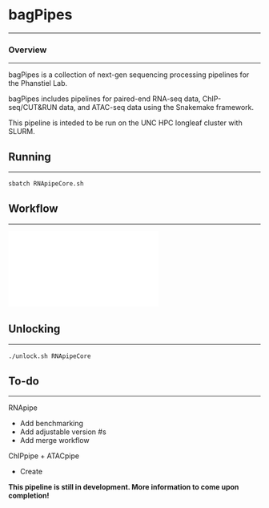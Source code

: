 # bagPipes
***********************

### Overview
***********************
bagPipes is a collection of next-gen sequencing processing pipelines for the Phanstiel Lab.

bagPipes includes pipelines for paired-end RNA-seq data, ChIP-seq/CUT&RUN data, and ATAC-seq data using the Snakemake framework.

This pipeline is inteded to be run on the UNC HPC longleaf cluster with SLURM.

## Running
-----------------------
```bash
sbatch RNApipeCore.sh
```

## Workflow
-----------------------
![](dags/RNApipeDAG.pdf)

## Unlocking
-----------------------
```bash
./unlock.sh RNApipeCore
```

## To-do
-----------------------
RNApipe
- Add benchmarking
- Add adjustable version #s
- Add merge workflow

ChIPpipe + ATACpipe
- Create

**This pipeline is still in development. More information to come upon completion!**